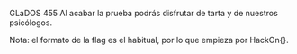 GLaDOS
455
Al acabar la prueba podrás disfrutar de tarta y de nuestros psicólogos.

Nota: el formato de la flag es el habitual, por lo que empieza por HackOn{}.
